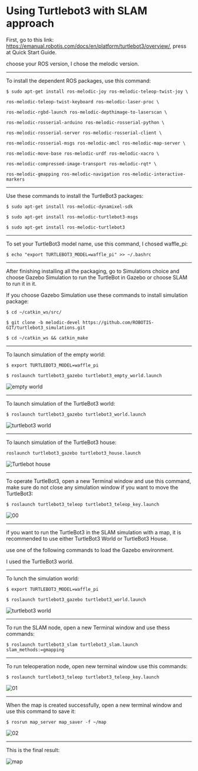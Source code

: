 # Using Turtlebot3 with SLAM approach

First, go to this link: https://emanual.robotis.com/docs/en/platform/turtlebot3/overview/, press at Quick Start Guide.

choose your ROS version, I chose the melodic version.

_______________________________________________________________

To install the dependent ROS packages, use this command:

`$ sudo apt-get install ros-melodic-joy ros-melodic-teleop-twist-joy \`

 `ros-melodic-teleop-twist-keyboard ros-melodic-laser-proc \`

`ros-melodic-rgbd-launch ros-melodic-depthimage-to-laserscan \`

`ros-melodic-rosserial-arduino ros-melodic-rosserial-python \`

`ros-melodic-rosserial-server ros-melodic-rosserial-client \`

`ros-melodic-rosserial-msgs ros-melodic-amcl ros-melodic-map-server \`

`ros-melodic-move-base ros-melodic-urdf ros-melodic-xacro \`

`ros-melodic-compressed-image-transport ros-melodic-rqt* \`

`ros-melodic-gmapping ros-melodic-navigation ros-melodic-interactive-markers`
  
_______________________________________________________________
  
 Use these commands to install the TurtleBot3 packages:
  
`$ sudo apt-get install ros-melodic-dynamixel-sdk`

`$ sudo apt-get install ros-melodic-turtlebot3-msgs`

`$ sudo apt-get install ros-melodic-turtlebot3`

_______________________________________________________________

To set your TurtleBot3 model name, use this command, I chosed waffle_pi:

`$ echo "export TURTLEBOT3_MODEL=waffle_pi" >> ~/.bashrc`

_______________________________________________________________

After finishing installing all the packaging, go to Simulations choice and choose Gazebo Simulation to run the TurtleBot in Gazebo or choose SLAM to run it in it.

If you choose Gazebo Simulation use these commands to install simulation package:

`$ cd ~/catkin_ws/src/`

`$ git clone -b melodic-devel https://github.com/ROBOTIS-GIT/turtlebot3_simulations.git`

`$ cd ~/catkin_ws && catkin_make`

_______________________________________________________________

To launch simulation of the empty world:

`$ export TURTLEBOT3_MODEL=waffle_pi`

`$ roslaunch turtlebot3_gazebo turtlebot3_empty_world.launch`

![empty world](https://user-images.githubusercontent.com/71232960/125146377-2e82c780-e12e-11eb-9f9d-3a0104ec8b75.png)

_______________________________________________________________

To launch simulation of the TurtleBot3 world:

`$ roslaunch turtlebot3_gazebo turtlebot3_world.launch`

![turtlebot3 world](https://user-images.githubusercontent.com/71232960/125146454-8c171400-e12e-11eb-912b-527656dceff2.png)

_______________________________________________________________


To launch simulation of the TurtleBot3 house:

`roslaunch turtlebot3_gazebo turtlebot3_house.launch`

![Turtlebot house](https://user-images.githubusercontent.com/71232960/125146523-dd270800-e12e-11eb-8b6f-d9af5beba931.png)

_______________________________________________________________

To operate TurtleBot3, open a new Terminal window and use this command, make sure do not close any simulation window if you want to move the TurtleBot3:

`$ roslaunch turtlebot3_teleop turtlebot3_teleop_key.launch`

![00](https://user-images.githubusercontent.com/71232960/125148669-b4a60a80-e13c-11eb-92b0-47d9d2ddecbb.png)

_______________________________________________________________

if you want to run the TurtleBot3 in the SLAM simulation with a map, it is recommended to use either TurtleBot3 World or TurtleBot3 House.

use one of the following commands to load the Gazebo environment.

I used the TurtleBot3 world.
_______________________________________________________________

To lunch the simulation world:

`$ export TURTLEBOT3_MODEL=waffle_pi`

`$ roslaunch turtlebot3_gazebo turtlebot3_world.launch`

![turtlebot3 world](https://user-images.githubusercontent.com/71232960/125146962-63dce480-e131-11eb-93b9-a852d6525f62.png)

_______________________________________________________________

To run the SLAM node, open a new Terminal window and use thess commands:

`$ roslaunch turtlebot3_slam turtlebot3_slam.launch slam_methods:=gmapping`

_______________________________________________________________

To run teleoperation node, open new terminal window use this commands:

`$ roslaunch turtlebot3_teleop turtlebot3_teleop_key.launch`

![01](https://user-images.githubusercontent.com/71232960/125147185-6e4bae00-e132-11eb-9bf5-c64a5fca2c9b.png)

_______________________________________________________________

When the map is created successfully, open a new terminal window and use this command to save it:

`$ rosrun map_server map_saver -f ~/map`

![02](https://user-images.githubusercontent.com/71232960/125147433-ed8db180-e133-11eb-8c9f-67601b13c588.png)

_______________________________________________________________

This is the final result:

![map](https://user-images.githubusercontent.com/71232960/125147434-eebede80-e133-11eb-9b1d-7eee6740a81a.png)

